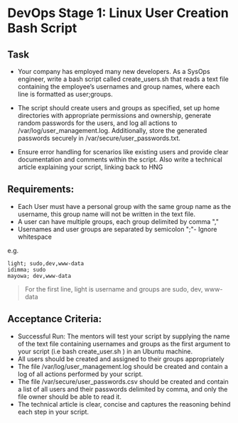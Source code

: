 # DevOps Stage 1: Linux User Creation Bash Script

## Task

- Your company has employed many new developers. As a SysOps engineer, write a bash script called create_users.sh that reads a text file containing the employee’s usernames and group names, where each line is formatted as user;groups.

- The script should create users and groups as specified, set up home directories with appropriate permissions and ownership, generate random passwords for the users, and log all actions to /var/log/user_management.log. Additionally, store the generated passwords securely in /var/secure/user_passwords.txt.

- Ensure error handling for scenarios like existing users and provide clear documentation and comments within the script.
Also write a technical article explaining your script, linking back to HNG

## Requirements:

- Each User must have a personal group with the same group name as the username, this group name will not be written in the text file.
- A user can have multiple groups, each group delimited by comma ","
- Usernames and user groups are separated by semicolon ";"- Ignore whitespace


e.g.
```
light; sudo,dev,www-data
idimma; sudo
mayowa; dev,www-data

```

> For the first line, light is username and groups are sudo, dev, www-data


## Acceptance Criteria:
- Successful Run: The mentors will test your script by supplying the name of the text file containing usernames and groups as the first argument to your script (i.e bash create_user.sh <name-of-text-file> ) in an Ubuntu machine.
- All users should be created and assigned to their groups appropriately
- The file /var/log/user_management.log should be created and contain a log of all actions performed by your script.
- The file /var/secure/user_passwords.csv should be created and contain a list of all users and their passwords delimited by comma, and only the file owner should be able to read it.
- The technical article is clear, concise and captures the reasoning behind each step in your script.
